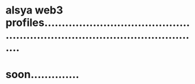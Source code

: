# alsya web3 profiles...................................................................................................
# soon..............
